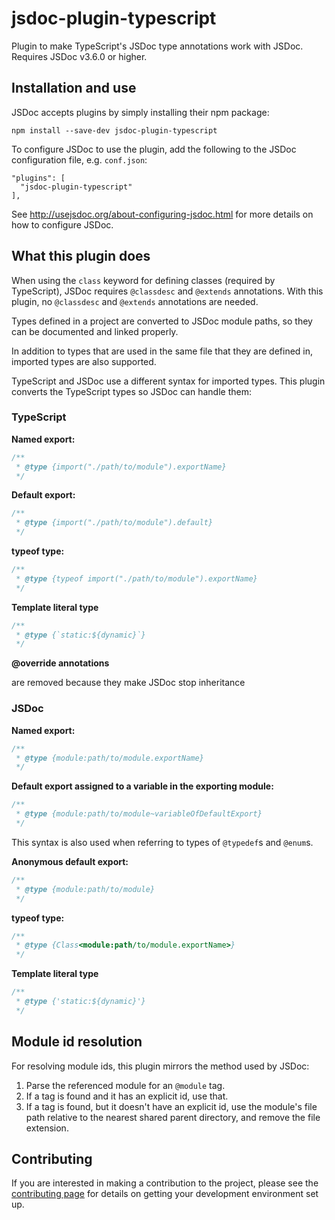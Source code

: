 # jsdoc-plugin-typescript

Plugin to make TypeScript's JSDoc type annotations work with JSDoc. Requires JSDoc v3.6.0 or higher.

## Installation and use

JSDoc accepts plugins by simply installing their npm package:

    npm install --save-dev jsdoc-plugin-typescript

To configure JSDoc to use the plugin, add the following to the JSDoc configuration file, e.g. `conf.json`:

```jsonc
"plugins": [
  "jsdoc-plugin-typescript"
],
```

See http://usejsdoc.org/about-configuring-jsdoc.html for more details on how to configure JSDoc.

## What this plugin does

When using the `class` keyword for defining classes (required by TypeScript), JSDoc requires `@classdesc` and `@extends` annotations. With this plugin, no `@classdesc` and `@extends` annotations are needed.

Types defined in a project are converted to JSDoc module paths, so they can be documented and linked properly.

In addition to types that are used in the same file that they are defined in, imported types are also supported.

TypeScript and JSDoc use a different syntax for imported types. This plugin converts the TypeScript types so JSDoc can handle them:

### TypeScript

**Named export:**

```js
/**
 * @type {import("./path/to/module").exportName}
 */
```

**Default export:**

```js
/**
 * @type {import("./path/to/module").default}
 */
```

**typeof type:**

```js
/**
 * @type {typeof import("./path/to/module").exportName}
 */
```

**Template literal type**

```js
/**
 * @type {`static:${dynamic}`}
 */
```

**@override annotations**

are removed because they make JSDoc stop inheritance

### JSDoc

**Named export:**

```js
/**
 * @type {module:path/to/module.exportName}
 */
```

**Default export assigned to a variable in the exporting module:**

```js
/**
 * @type {module:path/to/module~variableOfDefaultExport}
 */
```

This syntax is also used when referring to types of `@typedef`s and `@enum`s.

**Anonymous default export:**

```js
/**
 * @type {module:path/to/module}
 */
```

**typeof type:**

```js
/**
 * @type {Class<module:path/to/module.exportName>}
 */
```

**Template literal type**

```js
/**
 * @type {'static:${dynamic}'}
 */
```

## Module id resolution

For resolving module ids, this plugin mirrors the method used by JSDoc:

1. Parse the referenced module for an `@module` tag.
2. If a tag is found and it has an explicit id, use that.
3. If a tag is found, but it doesn't have an explicit id, use the module's file path relative to the nearest shared parent directory, and remove the file extension.

## Contributing

If you are interested in making a contribution to the project, please see the [contributing page](./contributing.md) for details on getting your development environment set up.
